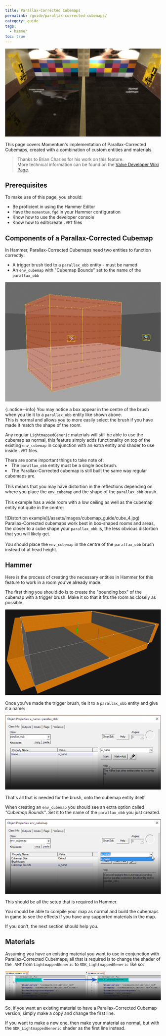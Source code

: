 ```yaml
---
title: Parallax-Corrected Cubemaps
permalink: /guide/parallax-corrected-cubemaps/
category: guide
tags:
  - hammer
toc: true
---
```

![Cubemap Guide](/assets/images/guide_headers/guide_parallax_cubemaps.jpg)

This page covers Momentum's implementation of Parallax-Corrected Cubemaps, created with a combination of custom entities and materials.    

> Thanks to Brian Charles for his work on this feature.  
> More technical information can be found on the [Valve Developer Wiki Page](https://developer.valvesoftware.com/wiki/Parallax_Corrected_Cubemaps).  

## Prerequisites
To make use of this page, you should:   
- Be proficient in using the Hammer Editor
- Have the `momentum.fgd` in your Hammer configuration
- Know how to use the developer console
- Know how to edit/create `.VMT` files

## Components of a Parallax-Corrected Cubemap
In Hammer, Parallax-Corrected Cubemaps need two entities to function correctly:  
- A trigger brush tied to a `parallax_obb` entity - must be named
- An `env_cubemap` with "Cubemap Bounds" set to the name of the `parallax_obb`

![Entities in Hammer](/assets/images/cubemap_guide/cube_0.jpg)

{:.notice--info}
You may notice a box appear in the centre of the brush when you tie it to a `parallax_obb` entity like shown above.  
This is normal and allows you to more easily select the brush if you have made it match the shape of the room.

Any regular `LightmappedGeneric` materials will still be able to use the cubemap as normal, this feature simply adds functionality on top of the existing `env_cubemap` in conjunction with an extra entity and shader to use inside `.VMT` files.

<div class="notice--danger">
        There are some important things to take note of:
		<li>The <code>parallax_obb</code> entity must be a single box brush.</li>
		<li>The Parallax-Corrected cubemap is still built the same way regular cubemaps are.<br><br>
		This means that you may have distortion in the reflections depending on where you place the <code>env_cubemap</code> and the shape of the <code>parallax_obb</code> brush.<br><br>
		This example has a wide room with a low ceiling as well as the cubemap entity not quite in the centre:<br><br>
		![Distortion example](/assets/images/cubemap_guide/cube_4.jpg)
		<br>Parallax-Corrected cubemaps work best in box-shaped rooms and areas, the closer to a cube shape your <code>parallax_obb</code> is, the less obvious distortion that you will likely get.<br><br>
		You should place the <code>env_cubemap</code> in the centre of the <code>parallax_obb</code> brush instead of at head height.</li>	
</div>

## Hammer
Here is the process of creating the necessary entities in Hammer for this feature to work in a room you've already made.  

The first thing you should do is to create the "bounding box" of the cubemap with a trigger brush. Make it so that it fits the room as closely as possible.  

![Brush creation](/assets/images/cubemap_guide/cube_2.jpg)

Once you've made the trigger brush, tie it to a `parallax_obb` entity and give it a name:

![Brush entity dialog](/assets/images/cubemap_guide/cube_3.png)

That's all that is needed for the brush, onto the cubemap entity itself.

When creating an `env_cubemap` you should see an extra option called *"Cubemap Bounds"*. Set it to the name of the `parallax_obb` you just created.

![Cubemap entity](/assets/images/cubemap_guide/cube_1.png)

This should be all the setup that is required in Hammer.  

You should be able to compile your map as normal and build the cubemaps in game to see the effects if you have any supported materials in the map.  

If you don't, the next section should help you.

## Materials
Assuming you have an existing material you want to use in conjunction with Parallax-Corrected Cubemaps, all that is required is to change the shader of the `.VMT` from `LightmappedGeneric` to `SDK_LightmappedGeneric` like so:

![VMT edit](/assets/images/cubemap_guide/cube_5.png)

So, if you want an existing material to have a Parallax-Corrected Cubemap version, simply make a copy and change the first line.  

If you want to make a new one, then make your material as normal, but with the `SDK_LightmappedGeneric` shader as the first line instead.
